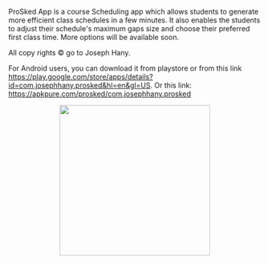 ProSked App is a course Scheduling app which allows students to generate more efficient class schedules in a few minutes. It also enables the students to adjust their schedule's maximum gaps size and choose their preferred first class time. More options will be available soon.

All copy rights © go to Joseph Hany.

For Android users, you can download it from playstore or from this link https://play.google.com/store/apps/details?id=com.josephhany.prosked&hl=en&gl=US.
Or this link: https://apkpure.com/prosked/com.josephhany.prosked

<p align="center">
<img width="300" height="300" src="https://user-images.githubusercontent.com/54475725/198894445-5c74defa-2e6b-46fb-bf53-da3a9899a34d.png">
</p>
